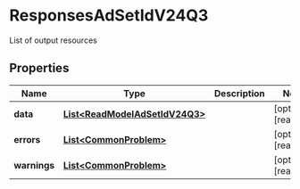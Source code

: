 

# ResponsesAdSetIdV24Q3

List of output resources

## Properties

| Name | Type | Description | Notes |
|------------ | ------------- | ------------- | -------------|
|**data** | [**List&lt;ReadModelAdSetIdV24Q3&gt;**](ReadModelAdSetIdV24Q3.md) |  |  [optional] [readonly] |
|**errors** | [**List&lt;CommonProblem&gt;**](CommonProblem.md) |  |  [optional] [readonly] |
|**warnings** | [**List&lt;CommonProblem&gt;**](CommonProblem.md) |  |  [optional] [readonly] |



